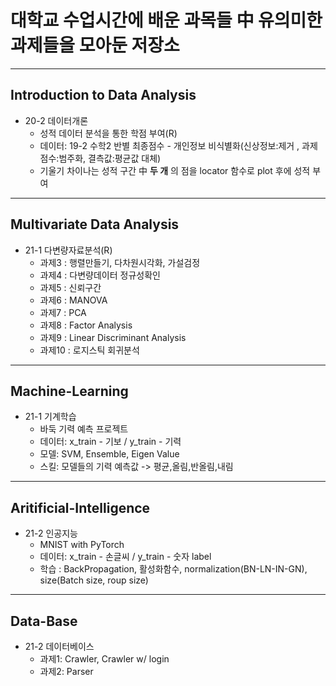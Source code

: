 # **대학교 수업시간에 배운 과목들 中 유의미한 과제들을 모아둔 저장소**

---
## Introduction to Data Analysis

- 20-2 데이터개론    
  - 성적 데이터 분석을 통한 학점 부여(R)
  - 데이터: 19-2 수학2 반별 최종점수 - 개인정보 비식별화(신상정보:제거 , 과제점수:범주화, 결측값:평균값 대체)
  - 기울기 차이나는 성적 구간 中 **두 개** 의 점을 locator 함수로 plot 후에 성적 부여

---

## Multivariate Data Analysis

- 21-1 다변량자료분석(R)    
  - 과제3 : 행렬만들기, 다차원시각화, 가설검정
  - 과제4 : 다변량데이터 정규성확인
  - 과제5 : 신뢰구간
  - 과제6 : MANOVA
  - 과제7 : PCA
  - 과제8 : Factor Analysis
  - 과제9 : Linear Discriminant Analysis
  - 과제10 : 로지스틱 회귀분석

---

## Machine-Learning

- 21-1 기계학습    
  - 바둑 기력 예측 프로젝트
  - 데이터: x_train - 기보 / y_train - 기력
  - 모델: SVM, Ensemble, Eigen Value
  - 스킬: 모델들의 기력 예측값 -> 평균,올림,반올림,내림

---

## Aritificial-Intelligence

- 21-2 인공지능    
  - MNIST with PyTorch
  - 데이터: x_train - 손글씨 / y_train - 숫자 label
  - 학습 : BackPropagation, 활성화함수, normalization(BN-LN-IN-GN), size(Batch size, roup size)

---

## Data-Base

- 21-2 데이터베이스    
  - 과제1: Crawler, Crawler w/ login
  - 과제2: Parser
